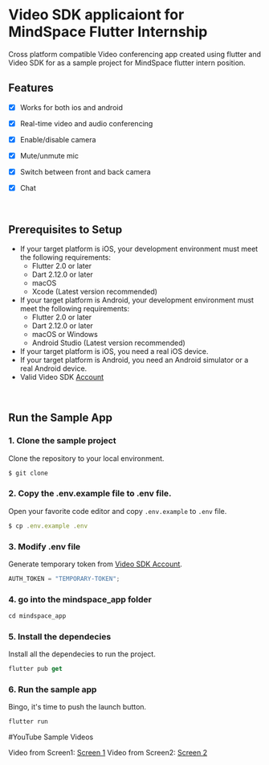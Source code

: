 # Video SDK applicaiont for MindSpace Flutter Internship 

Cross platform compatible Video conferencing app created using flutter and Video SDK for as a sample project for MindSpace flutter intern position.



## Features

- [x] Works for both ios and android
- [x] Real-time video and audio conferencing
- [x] Enable/disable camera
- [x] Mute/unmute mic
- [x] Switch between front and back camera
- [x] Chat



<br/>



## Prerequisites to Setup

- If your target platform is iOS, your development environment must meet the following requirements:
  - Flutter 2.0 or later
  - Dart 2.12.0 or later
  - macOS
  - Xcode (Latest version recommended)
- If your target platform is Android, your development environment must meet the following requirements:
  - Flutter 2.0 or later
  - Dart 2.12.0 or later
  - macOS or Windows
  - Android Studio (Latest version recommended)
- If your target platform is iOS, you need a real iOS device.
- If your target platform is Android, you need an Android simulator or a real Android device.
- Valid Video SDK [Account](https://app.videosdk.live/)

<br/>

## Run the Sample App

### 1. Clone the sample project

Clone the repository to your local environment.

```js
$ git clone 
```

### 2. Copy the .env.example file to .env file.

Open your favorite code editor and copy `.env.example` to `.env` file.

```js
$ cp .env.example .env
```

### 3. Modify .env file

Generate temporary token from [Video SDK Account](https://app.videosdk.live/signup).

```js title=".env"
AUTH_TOKEN = "TEMPORARY-TOKEN";
```

### 4. go into the mindspace_app folder


```js
cd mindspace_app
```

### 5. Install the dependecies

Install all the dependecies to run the project.

```js
flutter pub get
```

### 6. Run the sample app

Bingo, it's time to push the launch button.

```js
flutter run
```

#YouTube Sample Videos

Video from Screen1: [Screen 1](https://youtu.be/4mts04bh4kg?si=hU4PZgbIXz8WIviB)
Video from Screen2: [Screen 2](https://youtu.be/davPdkG89Xs?si=Y_V58s0dVRjT5etE)
